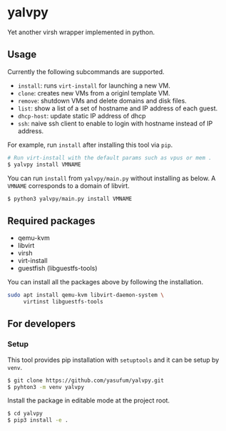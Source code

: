 # yalvpy

Yet another virsh wrapper implemented in python.

## Usage

Currently the following subcommands are supported.

* `install`: runs `virt-install` for launching a new VM.
* `clone`: creates new VMs from a originl template VM. 
* `remove`: shutdown VMs and delete domains and disk files.
* `list`: show a list of a set of hostname and IP address of each guest.
* `dhcp-host`: update static IP address of dhcp
* `ssh`: naive ssh client to enable to login with hostname
  instead of IP address.

For example, run `install` after installing this tool via `pip`.

```sh
# Run virt-install with the default params such as vpus or mem .
$ yalvpy install VMNAME
```

You can run `install` from `yalvpy/main.py` without installing as below.
A `VMNAME` corresponds to a domain of libvirt.

```sh
$ python3 yalvpy/main.py install VMNAME
```


## Required packages

* qemu-kvm
* libvirt
* virsh
* virt-install
* guestfish (libguestfs-tools)

You can install all the packages above by following the installation.

```sh
sudo apt install qemu-kvm libvirt-daemon-system \
     virtinst libguestfs-tools
```

## For developers

### Setup

This tool provides pip installation with `setuptools` and it can be setup
by `venv`.

```sh
$ git clone https://github.com/yasufum/yalvpy.git
$ pyhton3 -m venv yalvpy
```

Install the package in editable mode at the project root.

```sh
$ cd yalvpy
$ pip3 install -e .
```
